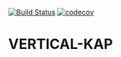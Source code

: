 [![Build Status](https://travis-ci.org/open-synergy/vertical-kap.svg?branch=8.0)](https://travis-ci.org/open-synergy/vertical-kap)
[![codecov](https://codecov.io/gh/open-synergy/vertical-kap/branch/8.0/graph/badge.svg)](https://codecov.io/gh/open-synergy/vertical-kap)

# VERTICAL-KAP
